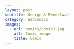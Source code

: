 ```yaml
---
layout: post
subtitle: George & Fendelwae
category: Webcomics
images:   
  - url: comics/comic1.jpg
    alt: Comic image
    title: Comic
---
```

